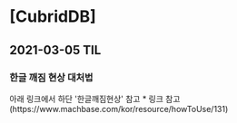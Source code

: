 <h1>[CubridDB]</h1>
<h2>2021-03-05 TIL</h2>
<h3>한글 깨짐 현상 대처법</h3>
아래 링크에서 하단 '한글깨짐현상' 참고
* 링크 참고(https://www.machbase.com/kor/resource/howToUse/131)

